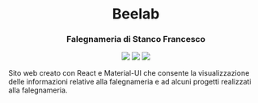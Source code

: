 <h1 align="center">Beelab</h1>
<h3 align="center">Falegnameria di Stanco Francesco</h3>

<p align="center" >
  <img src="https://img.shields.io/badge/JavaScript-F7DF1E?style=for-the-badge&logo=javascript&logoColor=black" />
  <img src="https://img.shields.io/badge/React-20232A?style=for-the-badge&logo=react&logoColor=61DAFB" />
  <img src="https://img.shields.io/badge/Material--UI-0081CB?style=for-the-badge&logo=material-ui&logoColor=white" />
</p>

<p>Sito web creato con React e Material-UI che consente la visualizzazione delle informazioni relative alla falegnameria e ad alcuni progetti realizzati alla falegnameria.
</p>
